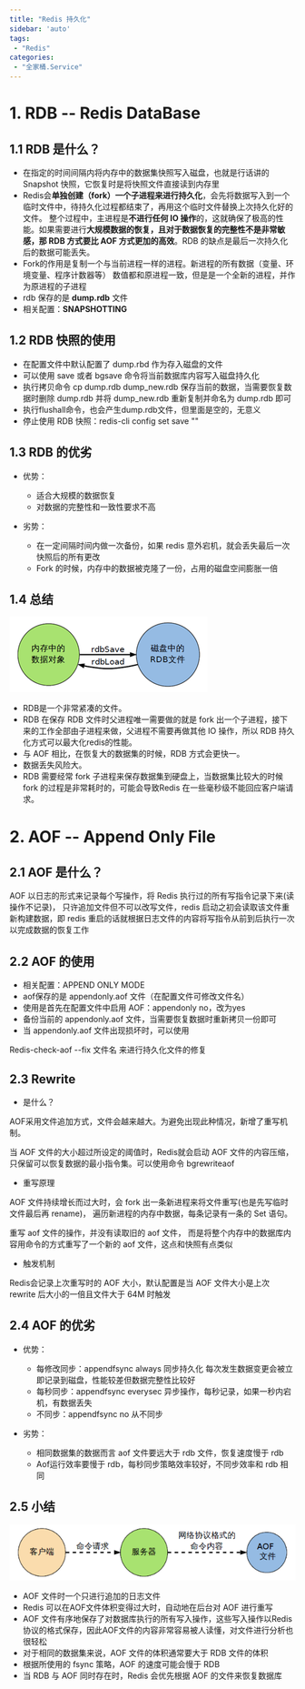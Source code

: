 ```yaml
---
title: "Redis 持久化"
sidebar: 'auto'
tags:
 - "Redis"
categories: 
 - "全家桶.Service"
---
```


# 1. RDB -- Redis DataBase

## 1.1 RDB 是什么？

* 在指定的时间间隔内将内存中的数据集快照写入磁盘，也就是行话讲的 Snapshot 快照，它恢复时是将快照文件直接读到内存里
* Redis会**单独创建（fork）一个子进程来进行持久化**，会先将数据写入到一个临时文件中，待持久化过程都结束了，再用这个临时文件替换上次持久化好的文件。 整个过程中，主进程是**不进行任何 IO 操作**的，这就确保了极高的性能。如果需要进行**大规模数据的恢复，且对于数据恢复的完整性不是非常敏感，那 RDB 方式要比 AOF 方式更加的高效**。RDB 的缺点是最后一次持久化后的数据可能丢失。
* Fork的作用是复制一个与当前进程一样的进程。新进程的所有数据（变量、环境变量、程序计数器等） 数值都和原进程一致，但是是一个全新的进程，并作为原进程的子进程
* rdb 保存的是 **dump.rdb** 文件
* 相关配置：**SNAPSHOTTING**

## 1.2 RDB 快照的使用

* 在配置文件中默认配置了 dump.rbd 作为存入磁盘的文件
* 可以使用 save 或者 bgsave 命令将当前数据库内容写入磁盘持久化
* 执行拷贝命令 cp dump.rdb dump_new.rdb 保存当前的数据，当需要恢复数据时删除 dump.rdb 并将 dump_new.rdb 重新复制并命名为 dump.rdb 即可
* 执行flushall命令，也会产生dump.rdb文件，但里面是空的，无意义
* 停止使用 RDB 快照：redis-cli config set save ""

## 1.3 RDB 的优劣

* 优势：    
	* 适合大规模的数据恢复
    * 对数据的完整性和一致性要求不高

* 劣势：    
	* 在一定间隔时间内做一次备份，如果 redis 意外宕机，就会丢失最后一次快照后的所有更改
    * Fork 的时候，内存中的数据被克隆了一份，占用的磁盘空间膨胀一倍
	
## 1.4 总结

![37b6fcaf4cb40b52bd02b67f00972a5d.png](./image/37b6fcaf4cb40b52bd02b67f00972a5d.png)

* RDB是一个非常紧凑的文件。
* RDB 在保存 RDB 文件时父进程唯一需要做的就是 fork 出一个子进程，接下来的工作全部由子进程来做，父进程不需要再做其他 IO 操作，所以 RDB 持久化方式可以最大化redis的性能。
* 与 AOF 相比，在恢复大的数据集的时候，RDB 方式会更快一。
* 数据丢失风险大。
* RDB 需要经常 fork 子进程来保存数据集到硬盘上，当数据集比较大的时候 fork 的过程是非常耗时的，可能会导致Redis 在一些毫秒级不能回应客户端请求。

# 2. AOF -- Append Only File

## 2.1 AOF 是什么？

AOF 以日志的形式来记录每个写操作，将 Redis 执行过的所有写指令记录下来(读操作不记录)， 只许追加文件但不可以改写文件，redis 启动之初会读取该文件重新构建数据，即 redis 重启的话就根据日志文件的内容将写指令从前到后执行一次以完成数据的恢复工作

## 2.2 AOF 的使用

* 相关配置：APPEND ONLY MODE
* aof保存的是 appendonly.aof 文件（在配置文件可修改文件名）
* 使用是首先在配置文件中启用 AOF：appendonly no，改为yes
* 备份当前的 appendonly.aof 文件，当需要恢复数据时重新拷贝一份即可
* 当 appendonly.aof 文件出现损坏时，可以使用

Redis-check-aof --fix 文件名 来进行持久化文件的修复

## 2.3 Rewrite

* 是什么？

AOF采用文件追加方式，文件会越来越大。为避免出现此种情况，新增了重写机制。

当 AOF 文件的大小超过所设定的阈值时，Redis就会启动 AOF 文件的内容压缩，只保留可以恢复数据的最小指令集。可以使用命令 bgrewriteaof

* 重写原理

AOF 文件持续增长而过大时，会 fork 出一条新进程来将文件重写(也是先写临时文件最后再 rename)， 遍历新进程的内存中数据，每条记录有一条的 Set 语句。

重写 aof 文件的操作，并没有读取旧的 aof 文件， 而是将整个内存中的数据库内容用命令的方式重写了一个新的 aof 文件，这点和快照有点类似

* 触发机制

Redis会记录上次重写时的 AOF 大小，默认配置是当 AOF 文件大小是上次 rewrite 后大小的一倍且文件大于 64M 时触发

## 2.4 AOF 的优劣

* 优势：    
	* 每修改同步：appendfsync always 同步持久化 每次发生数据变更会被立即记录到磁盘，性能较差但数据完整性比较好
    * 每秒同步：appendfsync everysec 异步操作，每秒记录，如果一秒内宕机，有数据丢失
    * 不同步：appendfsync no 从不同步

* 劣势：    
	* 相同数据集的数据而言 aof 文件要远大于 rdb 文件，恢复速度慢于 rdb
    * Aof运行效率要慢于 rdb，每秒同步策略效率较好，不同步效率和 rdb 相同
	
## 2.5 小结

![4a5c203e2d74d774b732e221a7500c88.png](./image/4a5c203e2d74d774b732e221a7500c88.png)

* AOF 文件时一个只进行追加的日志文件
* Redis 可以在AOF文件体积变得过大时，自动地在后台对 AOF 进行重写
* AOF 文件有序地保存了对数据库执行的所有写入操作，这些写入操作以Redis协议的格式保存，因此AOF文件的内容非常容易被人读懂，对文件进行分析也很轻松
* 对于相同的数据集来说，AOF 文件的体积通常要大于 RDB 文件的体积
* 根据所使用的 fsync 策略，AOF 的速度可能会慢于 RDB
* 当 RDB 与 AOF 同时存在时，Redis 会优先根据 AOF 的文件来恢复数据库

